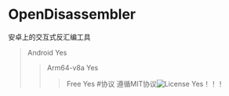 # OpenDisassembler
安卓上的交互式反汇编工具

>Android Yes
>>Arm64-v8a Yes
>>>Free Yes
#协议
遵循MIT协议![License](https://img.shields.io/badge/license-MIT-yellow) Yes！！！

